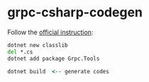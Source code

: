 # grpc-csharp-codegen

Follow the [official instruction](https://github.com/grpc/grpc/blob/master/src/csharp/BUILD-INTEGRATION.md#i-just-want-to-generate-proto-and-grpc-c-sources-from-my-proto-files-no-c-compile):

```bat
dotnet new classlib
del *.cs
dotnet add package Grpc.Tools

dotnet build  <-- generate codes
```
